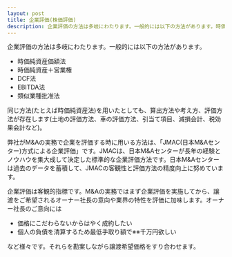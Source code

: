 ```yaml
---
layout: post
title: 企業評価(株価評価)
description: 企業評価の方法は多岐にわたります。一般的には以下の方法があります。時価純資産価額法、時価純資産＋営業権、DCF法、EBITDA法、類似業種批准法。同じ方法(たとえば時価純資産法)を用いたとしても、算出方法や考え方、評価方法が存在します(土地の評価方法、車の評価方法、引当て項目、減損会計、税効果会計など)。
---
```


企業評価の方法は多岐にわたります。一般的には以下の方法があります。

- 時価純資産価額法
- 時価純資産＋営業権
- DCF法
- EBITDA法
- 類似業種批准法

同じ方法(たとえば時価純資産法)を用いたとしても、算出方法や考え方、評価方法が存在します(土地の評価方法、車の評価方法、引当て項目、減損会計、税効果会計など)。

弊社がM&amp;Aの実務で企業を評価する時に用いる方法は、「JMAC(日本M&amp;Aセンター)方式による企業評価」です。JMACは、日本M&amp;Aセンターが長年の経験とノウハウを集大成して決定した標準的な企業評価方法です。日本M&amp;Aセンターは過去のデータを蓄積して、JMACの客観性と評価方法の精度向上に努めています。

企業評価は客観的指標です。M&amp;Aの実務ではまず企業評価を実施してから、譲渡をご希望されるオーナー社長の意向や業界の特性を評価に加味します。オーナー社長のご意向には

- 価格にこだわらないからはやく成約したい
- 個人の負債を清算するため最低手取り額で※※千万円欲しい

など様々です。それらを勘案しながら譲渡希望価格をすり合わせます。
